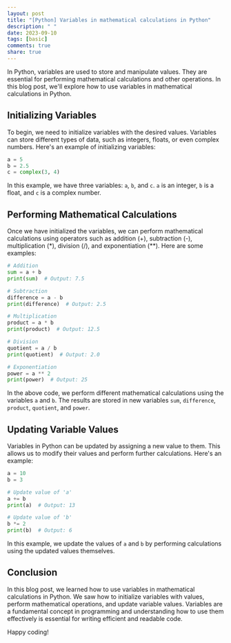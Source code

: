 ```yaml
---
layout: post
title: "[Python] Variables in mathematical calculations in Python"
description: " "
date: 2023-09-10
tags: [basic]
comments: true
share: true
---
```


In Python, variables are used to store and manipulate values. They are essential for performing mathematical calculations and other operations. In this blog post, we'll explore how to use variables in mathematical calculations in Python.

## Initializing Variables

To begin, we need to initialize variables with the desired values. Variables can store different types of data, such as integers, floats, or even complex numbers. Here's an example of initializing variables:

```python
a = 5
b = 2.5
c = complex(3, 4)
```

In this example, we have three variables: `a`, `b`, and `c`. `a` is an integer, `b` is a float, and `c` is a complex number.

## Performing Mathematical Calculations

Once we have initialized the variables, we can perform mathematical calculations using operators such as addition (+), subtraction (-), multiplication (*), division (/), and exponentiation (**). Here are some examples:

```python
# Addition
sum = a + b
print(sum)  # Output: 7.5

# Subtraction
difference = a - b
print(difference)  # Output: 2.5

# Multiplication
product = a * b
print(product)  # Output: 12.5

# Division
quotient = a / b
print(quotient)  # Output: 2.0

# Exponentiation
power = a ** 2
print(power)  # Output: 25
```

In the above code, we perform different mathematical calculations using the variables `a` and `b`. The results are stored in new variables `sum`, `difference`, `product`, `quotient`, and `power`.

## Updating Variable Values

Variables in Python can be updated by assigning a new value to them. This allows us to modify their values and perform further calculations. Here's an example:

```python
a = 10
b = 3

# Update value of 'a'
a += b
print(a)  # Output: 13

# Update value of 'b'
b *= 2
print(b)  # Output: 6
```

In this example, we update the values of `a` and `b` by performing calculations using the updated values themselves.

## Conclusion

In this blog post, we learned how to use variables in mathematical calculations in Python. We saw how to initialize variables with values, perform mathematical operations, and update variable values. Variables are a fundamental concept in programming and understanding how to use them effectively is essential for writing efficient and readable code.

Happy coding!